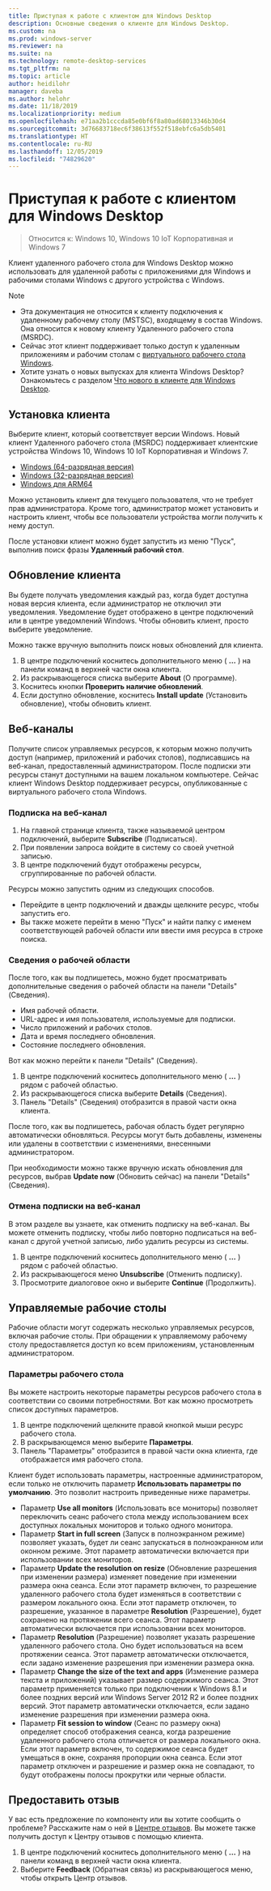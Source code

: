 ```yaml
---
title: Приступая к работе с клиентом для Windows Desktop
description: Основные сведения о клиенте для Windows Desktop.
ms.custom: na
ms.prod: windows-server
ms.reviewer: na
ms.suite: na
ms.technology: remote-desktop-services
ms.tgt_pltfrm: na
ms.topic: article
author: heidilohr
manager: daveba
ms.author: helohr
ms.date: 11/18/2019
ms.localizationpriority: medium
ms.openlocfilehash: e71aa2b1cccda85e0bf6f8a80ad68013346b30d4
ms.sourcegitcommit: 3d76683718ec6f38613f552f518ebfc6a5db5401
ms.translationtype: HT
ms.contentlocale: ru-RU
ms.lasthandoff: 12/05/2019
ms.locfileid: "74829620"
---
```

# <a name="get-started-with-the-windows-desktop-client"></a>Приступая к работе с клиентом для Windows Desktop

>Относится к: Windows 10, Windows 10 IoT Корпоративная и Windows 7

Клиент удаленного рабочего стола для Windows Desktop можно использовать для удаленной работы с приложениями для Windows и рабочими столами Windows с другого устройства с Windows.

> [!NOTE]
> - Эта документация не относится к клиенту подключения к удаленному рабочему столу (MSTSC), входящему в состав Windows. Она относится к новому клиенту Удаленного рабочего стола (MSRDC).
> - Сейчас этот клиент поддерживает только доступ к удаленным приложениям и рабочим столам с [виртуального рабочего стола Windows](https://aka.ms/wvd).
> - Хотите узнать о новых выпусках для клиента Windows Desktop? Ознакомьтесь с разделом [Что нового в клиенте для Windows Desktop](windowsdesktop-whatsnew.md).

## <a name="install-the-client"></a>Установка клиента

Выберите клиент, который соответствует версии Windows. Новый клиент Удаленного рабочего стола (MSRDC) поддерживает клиентские устройства Windows 10, Windows 10 IoT Корпоративная и Windows 7. 

- [Windows (64-разрядная версия)](https://go.microsoft.com/fwlink/?linkid=2068602)
- [Windows (32-разрядная версия)](https://go.microsoft.com/fwlink/?linkid=2098960)
- [Windows для ARM64](https://go.microsoft.com/fwlink/?linkid=2098961)

Можно установить клиент для текущего пользователя, что не требует прав администратора. Кроме того, администратор может установить и настроить клиент, чтобы все пользователи устройства могли получить к нему доступ.

После установки клиент можно будет запустить из меню "Пуск", выполнив поиск фразы **Удаленный рабочий стол**.

## <a name="update-the-client"></a>Обновление клиента

Вы будете получать уведомления каждый раз, когда будет доступна новая версия клиента, если администратор не отключил эти уведомления. Уведомление будет отображено в центре подключений или в центре уведомлений Windows. Чтобы обновить клиент, просто выберите уведомление.

Можно также вручную выполнить поиск новых обновлений для клиента.

1. В центре подключений коснитесь дополнительного меню ( **…** ) на панели команд в верхней части окна клиента.
2. Из раскрывающегося списка выберите **About** (О программе).
3. Коснитесь кнопки **Проверить наличие обновлений**.
4. Если доступно обновление, коснитесь **Install update** (Установить обновление), чтобы обновить клиент.

## <a name="feeds"></a>Веб-каналы

Получите список управляемых ресурсов, к которым можно получить доступ (например, приложений и рабочих столов), подписавшись на веб-канал, предоставленный администратором. После подписки эти ресурсы станут доступными на вашем локальном компьютере. Сейчас клиент Windows Desktop поддерживает ресурсы, опубликованные с виртуального рабочего стола Windows.

### <a name="subscribe-to-a-feed"></a>Подписка на веб-канал

1. На главной странице клиента, также называемой центром подключений, выберите **Subscribe** (Подписаться).
2. При появлении запроса войдите в систему со своей учетной записью.
3. В центре подключений будут отображены ресурсы, сгруппированные по рабочей области.

Ресурсы можно запустить одним из следующих способов.

- Перейдите в центр подключений и дважды щелкните ресурс, чтобы запустить его.
- Вы также можете перейти в меню "Пуск" и найти папку с именем соответствующей рабочей области или ввести имя ресурса в строке поиска.

### <a name="workspace-details"></a>Сведения о рабочей области

После того, как вы подпишетесь, можно будет просматривать дополнительные сведения о рабочей области на панели "Details" (Сведения).

- Имя рабочей области.
- URL-адрес и имя пользователя, используемые для подписки.
- Число приложений и рабочих столов.
- Дата и время последнего обновления.
- Состояние последнего обновления.

Вот как можно перейти к панели "Details" (Сведения).

1. В центре подключений коснитесь дополнительного меню ( **…** ) рядом с рабочей областью.
2. Из раскрывающегося списка выберите **Details** (Сведения).
3. Панель "Details" (Сведения) отобразится в правой части окна клиента.

После того, как вы подпишетесь, рабочая область будет регулярно автоматически обновляться. Ресурсы могут быть добавлены, изменены или удалены в соответствии с изменениями, внесенными администратором.

При необходимости можно также вручную искать обновления для ресурсов, выбрав **Update now** (Обновить сейчас) на панели "Details" (Сведения).

### <a name="unsubscribe-from-a-feed"></a>Отмена подписки на веб-канал

В этом разделе вы узнаете, как отменить подписку на веб-канал. Вы можете отменить подписку, чтобы либо повторно подписаться на веб-канал с другой учетной записью, либо удалить ресурсы из системы.

1. В центре подключений коснитесь дополнительного меню ( **…** ) рядом с рабочей областью.
2. Из раскрывающегося меню **Unsubscribe** (Отменить подписку).
3. Просмотрите диалоговое окно и выберите **Continue** (Продолжить).

## <a name="managed-desktops"></a>Управляемые рабочие столы

Рабочие области могут содержать несколько управляемых ресурсов, включая рабочие столы. При обращении к управляемому рабочему столу предоставляется доступ ко всем приложениям, установленным администратором.

### <a name="desktop-settings"></a>Параметры рабочего стола

Вы можете настроить некоторые параметры ресурсов рабочего стола в соответствии со своими потребностями. Вот как можно просмотреть список доступных параметров.

1. В центре подключений щелкните правой кнопкой мыши ресурс рабочего стола.
2. В раскрывающемся меню выберите **Параметры**.
3. Панель "Параметры" отобразится в правой части окна клиента, где отображается имя рабочего стола.

Клиент будет использовать параметры, настроенные администратором, если только не отключить параметр **Использовать параметры по умолчанию**. Это позволит настроить приведенные ниже параметры.

- Параметр **Use all monitors** (Использовать все мониторы) позволяет переключить сеанс рабочего стола между использованием всех доступных локальных мониторов и только одного монитора.
- Параметр **Start in full screen** (Запуск в полноэкранном режиме) позволяет указать, будет ли сеанс запускаться в полноэкранном или оконном режиме. Этот параметр автоматически включается при использовании всех мониторов.
- Параметр **Update the resolution on resize** (Обновление разрешения при изменении размера) изменяет поведение при изменении размера окна сеанса. Если этот параметр включен, то разрешение удаленного рабочего стола будет изменяться в соответствии с размером локального окна. Если этот параметр отключен, то разрешение, указанное в параметре **Resolution** (Разрешение), будет сохранено на протяжении всего сеанса. Этот параметр автоматически включается при использовании всех мониторов.
- Параметр **Resolution** (Разрешение) позволяет указать разрешение удаленного рабочего стола. Оно будет использоваться на всем протяжении сеанса. Этот параметр автоматически отключается, если задано изменение разрешения при изменении размера окна.
- Параметр **Change the size of the text and apps** (Изменение размера текста и приложений) указывает размер содержимого сеанса. Этот параметр применяется только при подключении к Windows 8.1 и более поздних версий или Windows Server 2012 R2 и более поздних версий. Этот параметр автоматически отключается, если задано изменение разрешения при изменении размера окна.
- Параметр **Fit session to window** (Сеанс по размеру окна) определяет способ отображения сеанса, когда разрешение удаленного рабочего стола отличается от размера локального окна. Если этот параметр включен, то содержимое сеанса будет умещаться в окне, сохраняя пропорции окна сеанса. Если этот параметр отключен и разрешение и размер окна не совпадают, то будут отображены полосы прокрутки или черные области.

## <a name="provide-feedback"></a>Предоставить отзыв

У вас есть предложение по компоненту или вы хотите сообщить о проблеме? Расскажите нам о ней в [Центре отзывов](feedback-hub://?tabid=2&contextid=883). Вы можете также получить доступ к Центру отзывов с помощью клиента.

1. В центре подключений коснитесь дополнительного меню ( **…** ) на панели команд в верхней части окна клиента.
2. Выберите **Feedback** (Обратная связь) из раскрывающегося меню, чтобы открыть Центр отзывов.
